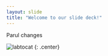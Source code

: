 ```yaml
---
layout: slide
title: "Welcome to our slide deck!"
---
```


Parul changes

![labtocat](https://octodex.github.com/images/labtocat.png)
{: .center}

